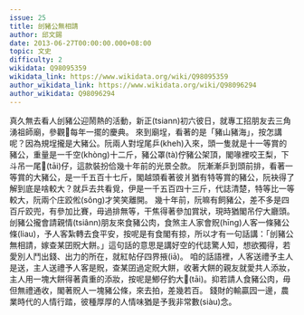 ```yaml
---
issue: 25
title: 刣豬公無相請
author: 邱文錫
date: 2013-06-27T00:00:00.000+08:00
topic: 文史
difficulty: 2
wikidata: Q98095359
wikidata_link: https://www.wikidata.org/wiki/Q98095359
author_wikidata_link: https://www.wikidata.org/wiki/Q98096294
author_wikidata: Q98096294
---
```

真久無去看人刣豬公迎鬧熱的活動，新正(tsiann)初六彼日，就專工招朋友去三角湧祖師廟，參觀𪜶每年一擺的慶典。
來到廟埕，看著的是「豬山豬海」，按怎講呢？因為規埕攏是大豬公。阮兩人對埕尾乒(kheh)入來，頭一隻就是十一等賞的豬公，重量是一千空(khòng)十二斤，豬公罩(tà)佇豬公架頂，閣喙裡咬王梨，下斗吊一尾𩸙(tāi)仔，這款裝扮佮幾十年前的光景仝款。
阮漸漸乒到頭前排，看著一等賞的大豬公，是一千五百十七斤，閣越頭看著彼爿猶有特等賞的豬公，阮袂得了解到底是啥較大？就乒去共看覓，伊是一千五百四十三斤，代誌清楚，特等比一等較大，阮兩个庄跤倯(sông)才笑笑離開。
幾十年前，阮嘛有飼豬公，差不多是四百斤跤兜，有參加比賽，毋過排無等，干焦得著參加賞狀，現時猶閣吊佇大廳頭。
刣豬公攏會請親情(tsiânn)朋友來食豬公肉，食煞主人家會貺(hīng)人客一條豬公條(liau)，予人客紮轉去食平安，按呢是有食閣有掠，所以才有一句話講：「刣豬公無相請，嫁查某囝貺大餅。」這句話的意思是講好空的代誌驚人知，想欲獨得，若愛別人鬥出錢、出力的所在，就紅帖仔四界掖(iā)。
咱的話語裡，人客送禮予主人是送，主人送禮予人客是貺，查某囝過定貺大餅，收著大餅的親友就愛共人添妝，主人用一塊大餅得著貴重的添妝，按呢是鯽仔釣大𩸙(tāi)。抑若請人食豬公肉，毋但無禮通收，閣著貺人一塊豬公條，來去拍，差幾若百。
錢財的輸贏囥一邊，農業時代的人情行踏，彼種厚厚的人情味猶是予我非常數(siàu)念。